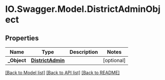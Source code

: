 # IO.Swagger.Model.DistrictAdminObject
## Properties

Name | Type | Description | Notes
------------ | ------------- | ------------- | -------------
**_Object** | [**DistrictAdmin**](DistrictAdmin.md) |  | [optional] 

[[Back to Model list]](../README.md#documentation-for-models) [[Back to API list]](../README.md#documentation-for-api-endpoints) [[Back to README]](../README.md)

